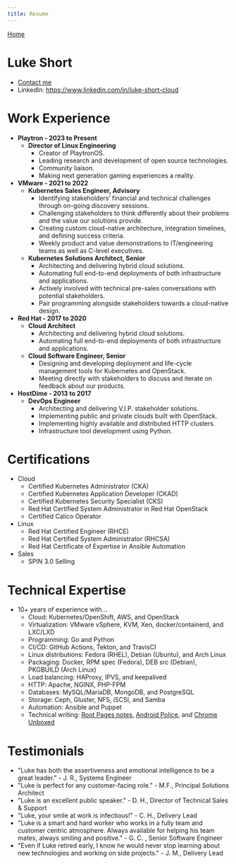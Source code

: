 ```yaml
---
title: Resume
---
```


[Home](/)

# Luke Short

- [Contact me](/#contact)
- LinkedIn: https://www.linkedin.com/in/luke-short-cloud

# Work Experience

- **Playtron - 2023 to Present**
    - **Director of Linux Engineering**
        - Creator of PlaytronOS.
        - Leading research and development of open source technologies.
        - Community liaison.
        - Making next generation gaming experiences a reality.
- **VMware - 2021 to 2022**
    - **Kubernetes Sales Engineer, Advisory**
        - Identifying stakeholders’ financial and technical challenges through on-going discovery sessions. 
        - Challenging stakeholders to think differently about their problems and the value our solutions provide. 
        - Creating custom cloud-native architecture, integration timelines, and defining success criteria. 
        - Weekly product and value demonstrations to IT/engineering teams as well as C-level executives.
    - **Kubernetes Solutions Architect, Senior**
        - Architecting and delivering hybrid cloud solutions.
        - Automating full end-to-end deployments of both infrastructure and applications.
        - Actively involved with technical pre-sales conversations with potential stakeholders.
        - Pair programming alongside stakeholders towards a cloud-native design.
- **Red Hat - 2017 to 2020**
    - **Cloud Architect**
        - Architecting and delivering hybrid cloud solutions.
        - Automating full end-to-end deployments of both infrastructure and applications.
    - **Cloud Software Engineer, Senior**
        - Designing and developing deployment and life-cycle management tools for Kubernetes and OpenStack.
        - Meeting directly with stakeholders to discuss and iterate on feedback about our products.
- **HostDime - 2013 to 2017**
    - **DevOps Engineer**
        - Architecting and delivering V.I.P. stakeholder solutions.
        - Implementing public and private clouds built with OpenStack.
        - Implementing highly available and distributed HTTP clusters.
        - Infrastructure tool development using Python.

# Certifications

- Cloud
    - Certified Kubernetes Administrator (CKA)
    - Certified Kubernetes Application Developer (CKAD)
    - Certified Kubernetes Security Specialist (CKS)
    - Red Hat Certified System Administrator in Red Hat OpenStack
    - Certified Calico Operator
- Linux
    - Red Hat Certified Engineer (RHCE)
    - Red Hat Certified System Administrator (RHCSA)
    - Red Hat Certificate of Expertise in Ansible Automation
- Sales
    - SPIN 3.0 Selling

# Technical Expertise

- 10+ years of experience with...
    - Cloud: Kubernetes/OpenShift, AWS, and OpenStack
    - Virtualization: VMware vSphere, KVM, Xen, docker/containerd, and LXC/LXD
    - Programming: Go and Python
    - CI/CD: GitHub Actions, Tekton, and TravisCI
    - Linux distributions: Fedora (RHEL), Debian (Ubuntu), and Arch Linux
    - Packaging: Docker, RPM spec (Fedora), DEB src (Debian), PKGBUILD (Arch Linux)
    - Load balancing: HAProxy, IPVS, and keepalived
    - HTTP: Apache, NGINX, PHP-FPM
    - Databases: MySQL/MariaDB, MongoDB, and PostgreSQL
    - Storage: Ceph, Gluster, NFS, iSCSI, and Samba
    - Automation: Ansible and Puppet
    - Technical writing: [Root Pages notes](https://rootpages.lukeshort.cloud/), [Android Police](https://www.androidpolice.com/author/luke-short/), and [Chrome Unboxed](https://chromeunboxed.com/author/luke/)


# Testimonials

- "Luke has both the assertiveness and emotional intelligence to be a great leader." - J. R., Systems Engineer
- "Luke is perfect for any customer-facing role." - M.F., Principal Solutions Architect
- "Luke is an excellent public speaker." - D. H., Director of Technical Sales & Support
- "Luke, your smile at work is infectious!" - C. H., Delivery Lead
- "Luke is a smart and hard worker who works in a fully team and customer centric atmosphere. Always available for helping his team mates, always smiling and positive." - G. C. , Senior Software Engineer
- "Even if Luke retired early, I know he would never stop learning about new technologies and working on side projects." - J. M., Delivery Lead

